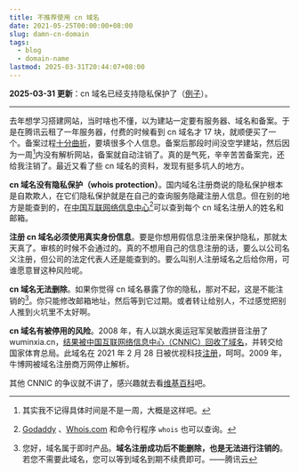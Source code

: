 ```yaml
---
title: 不推荐使用 cn 域名
date: 2021-05-25T00:00:00+08:00
slug: damn-cn-domain
tags:
  - blog
  - domain-name
lastmod: 2025-03-31T20:44:07+08:00
---
```


**2025-03-31 更新**：cn 域名已经支持隐私保护了（[例子](https://github.com/CyrusYip/blog-comments/discussions/57#discussioncomment-12673922)）。

---

去年想学习搭建网站，当时啥也不懂，以为建站一定要有服务器、域名和备案。于是在腾讯云租了一年服务器，付费的时候看到 cn 域名才 17 块，就顺便买了一个。备案过程[十分曲折](https://github.com/yihui/yihui.org/discussions/558#discussioncomment-4424763)，要填很多个人信息。备案后那段时间没空学建站，然后因为一周[^zhou]内没有解析网站，备案就自动注销了。真的是气死，辛辛苦苦备案完，还给我注销了。最近又看了些 cn 域名的资料，发现有挺多坑人的地方。

[^zhou]: 其实我不记得具体时间是不是一周，大概是这样吧。

**cn 域名没有隐私保护（whois protection）**。国内域名注册商说的隐私保护根本是自欺欺人，在它们隐私保护就是在自己的查询服务隐藏注册人信息。但在别的地方是能查到的，在[中国互联网络信息中心](https://whois.cnnic.cn/)[^xin]可以查到每个 cn 域名注册人的姓名和邮箱。

[^xin]: [Godaddy](https://www.godaddy.com/whois) 、[Whois.com](https://www.whois.com/whois/) 和命令行程序 `whois` 也可以查询。

**注册 cn 域名必须使用真实身份信息**。要是你想用假信息注册来保护隐私，那就太天真了。审核的时候不会通过的。真的不想用自己的信息注册的话，要么以公司名义注册，但公司的法定代表人还是能查到的。要么叫别人注册域名之后给你用，可谁愿意冒这种风险呢。

**cn 域名无法删除**。如果你觉得 cn 域名暴露了你的隐私，那对不起，这是不能注销的[^de]。你只能修改邮箱地址，然后等到它过期。或者转让给别人，不过感觉把别人推到火坑里不太好啊。

[^de]: 您好，域名属于即时产品。**域名注册成功后不能删除，也是无法进行注销的**。若您不需要此域名，您可以等到域名到期不续费即可。——腾讯云

**cn 域名有被停用的风险**。2008 年，有人以跳水奥运冠军吴敏霞拼音注册了 wuminxia.cn，[结果被中国互联网络信息中心（CNNIC）回收了域名](https://www.cnbeta.com/articles/tech/62209.htm)，并转交给国家体育总局。此域名在 2021 年 2 月 28 日被优视科技[注册](https://whois.cnnic.cn/WhoisServlet?queryType=Domain&domain=wuminxia.cn)，呵呵。2009 年，牛博网被域名注册商万网停止解析。

其他 CNNIC 的争议就不讲了，感兴趣就去看[维基百科](https://zh.wikipedia.org/zh-cn/%E4%B8%AD%E5%9C%8B%E4%BA%92%E8%81%AF%E7%B6%B2%E7%B5%A1%E4%BF%A1%E6%81%AF%E4%B8%AD%E5%BF%83)吧。
